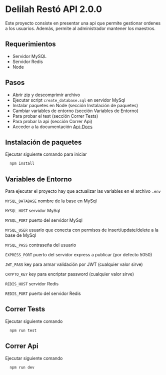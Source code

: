
# Delilah Restó API 2.0.0

Este proyecto consiste en presentar una api que permite gestionar ordenes a los usuarios. Además, permite al administrador mantener los maestros.


## Requerimientos

- Servidor MySQL
- Servidor Redis
- Node
## Pasos

- Abrir zip y descomprimir archivo
- Ejecutar script `create_database.sql` en servidor MySql
- Instalar paquetes en Node (sección Instalación de paquetes)
- Cambiar variables de entorno (sección Variables de Entorno)
- Para probar el test (sección Correr Tests)
- Para probar la api (sección Correr Api)
- Acceder a la documentación [Api-Docs](http://localhost:5050/api-docs/#/)
## Instalación de paquetes

Ejecutar siguiente comando para iniciar

```bash
  npm install 
```
    
## Variables de Entorno

Para ejecutar el proyecto hay que actualizar las variables en el archivo `.env`

`MYSQL_DATABASE` nombre de la base en MySql

`MYSQL_HOST` servidor MySql

`MYSQL_PORT` puerto del servidor MySql

`MYSQL_USER` usuario que conecta con permisos de insert/update/delete a la base de MySql

`MYSQL_PASS` contraseña del usuario

`EXPRESS_PORT` puerto del servidor express a publicar (por defecto 5050)

`JWT_PASS` key para armar validación por JWT (cualquier valor sirve)

`CRYPTO_KEY` key para encriptar password (cualquier valor sirve)

`REDIS_HOST` servidor Redis 

`REDIS_PORT` puerto del servidor Redis
  
## Correr Tests

Ejecutar siguiente comando

```bash
  npm run test
```
## Correr Api

Ejecutar siguiente comando 

```bash
  npm run dev
```